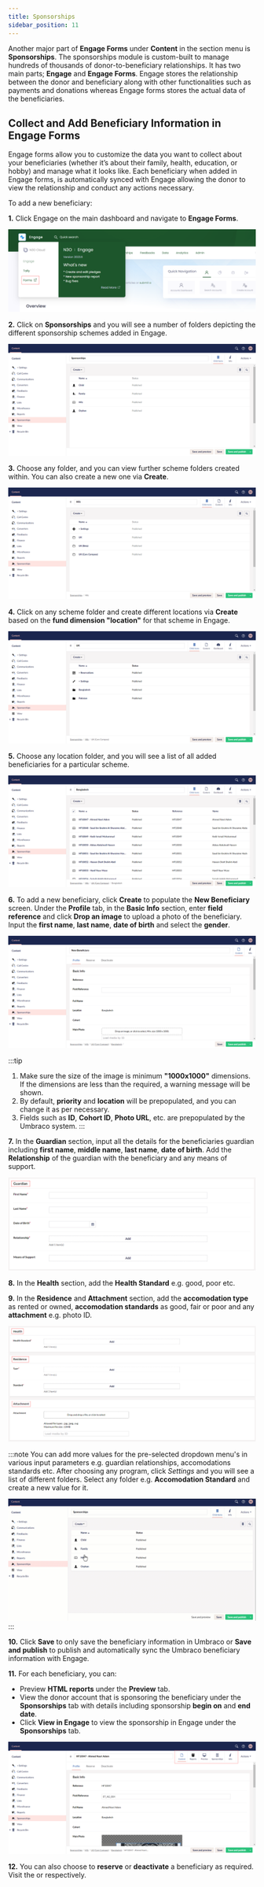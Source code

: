 ```yaml
---
title: Sponsorships
sidebar_position: 11
---
```


Another major part of **Engage Forms** under **Content** in the section menu is **Sponsorships**. The sponsorships module is custom-built to manage hundreds of thousands of donor-to-beneficiary relationships. It has two main parts; **Engage** and **Engage Forms**. Engage stores the relationship between the donor and beneficiary along with other functionalities such as payments and donations whereas Engage forms stores the actual data of the beneficiaries.

## Collect and Add Beneficiary Information in Engage Forms

Engage forms allow you to customize the data you want to collect about your beneficiaries (whether it’s about their family, health, education, or hobby) and manage what it looks like. Each beneficiary when added in Engage forms, is automatically synced with Engage allowing the donor to view the relationship and conduct any actions necessary.

To add a new beneficiary:

**1.** Click Engage on the main dashboard and navigate to **Engage Forms**. 

![click engage forms](./click-engage-forms.png)

**2.** Click on **Sponsorships** and you will see a number of folders depicting the different sponsorship schemes added in Engage.

![view scheme folders](./view-scheme-folders.png)

**3.** Choose any folder, and you can view further scheme folders created within. You can also create a new one via **Create**. 

![choose within scheme folder](./choose-within-scheme-folder.png)

**4.** Click on any scheme folder and create different locations via **Create** based on the **fund dimension "location"** for that scheme in Engage.

![view location folder](./view-location-folder.png)

**5.** Choose any location folder, and you will see a list of all added beneficiaries for a particular scheme. 

![list of added beneficiaries](./list-of-added-beneficiaries.png)

**6.** To add a new beneficiary, click **Create** to populate the **New Beneficiary** screen. Under the **Profile** tab, in the **Basic Info** section, enter **field reference** and click **Drop an image** to upload a photo of the beneficiary. Input the **first name**, **last name**, **date of birth** and select the **gender**.

![add beneficiary](./add-beneficiary.png)

:::tip
1. Make sure the size of the image is minimum **"1000x1000"** dimensions. If the dimensions are less than the required, a warning message will be shown.
2. By default, **priority** and **location** will be prepopulated, and you can change it as per necessary.
3. Fields such as **ID**, **Cohort ID**, **Photo URL**, etc. are prepopulated by the Umbraco system.
:::


**7.** In the **Guardian** section, input all the details for the beneficiaries guardian including **first name**, **middle name**, **last name**, **date of birth**. Add the **Relationship** of the guardian with the beneficiary and any means of support.

![Input guardian information section](./guardian-info-section.png)

**8.** In the **Health** section, add the **Health Standard** e.g. good, poor etc. 

**9.** In the **Residence** and **Attachment** section, add the **accomodation type** as rented or owned, **accomodation standards** as good, fair or poor and any **attachment** e.g. photo ID.

![Input health, residence, attachment information section](./health-residence-attachment.png)

:::note
You can add more values for the pre-selected dropdown menu's in various input parameters e.g. guardian relationships, accomodations standards etc. After choosing any program, click *Settings* and you will see a list of different folders. Select any folder e.g. **Accomodation Standard** and create a new value for it.

![Add values for pre-selected dropdown Gif](./add-values-dropdown.gif)
:::

**10.** Click **Save** to only save the beneficiary information in Umbraco or **Save and publish** to publish and automatically sync the Umbraco beneficiary information with Engage.

**11.** For each beneficiary, you can:

- Preview **HTML reports** under the **Preview** tab.
- View the donor account that is sponsoring the beneficiary under the **Sponsorships** tab with details including sponsorship **begin on** and **end date**. 
- Click **View in Engage** to view the sponsorship in Engage under the **Sponsorships** tab.

![view beneficiary detail](./view-beneficiary-detail.png)

**12.** You can also choose to **reserve** or **deactivate** a beneficiary as required. Visit the <K2Link route="docs/engage/sponsorships/reserving-sponsorships/" text="Reserving" isInternal/> or <K2Link route="docs/engage/sponsorships/deactivating-sponsorship/" text="Deactivating Beneficiary documentations" isInternal/> respectively.